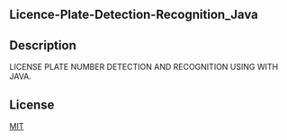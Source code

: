 ## Licence-Plate-Detection-Recognition_Java

## Description

LICENSE PLATE NUMBER DETECTION AND RECOGNITION USING WITH JAVA. 

## License
[MIT](https://choosealicense.com/licenses/mit/)
